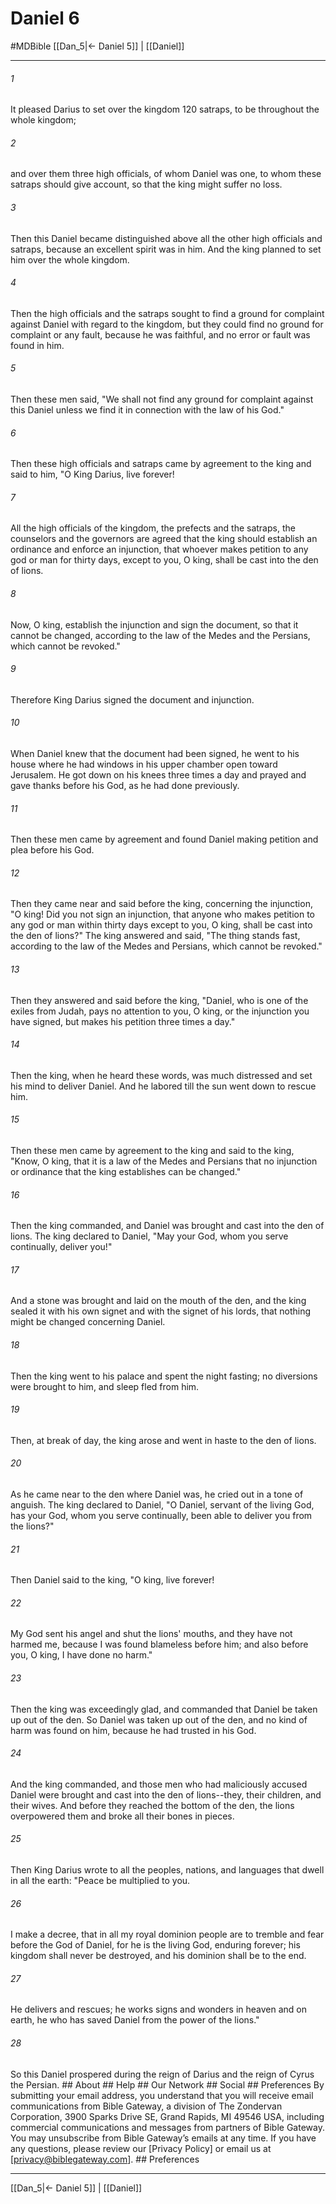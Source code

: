 # Daniel 6
#MDBible
[[Dan_5|← Daniel 5]] | [[Daniel]]

***






###### 1 


It pleased Darius to set over the kingdom 120 satraps, to be throughout the whole kingdom; 





###### 2 


and over them three high officials, of whom Daniel was one, to whom these satraps should give account, so that the king might suffer no loss. 





###### 3 


Then this Daniel became distinguished above all the other high officials and satraps, because an excellent spirit was in him. And the king planned to set him over the whole kingdom. 





###### 4 


Then the high officials and the satraps sought to find a ground for complaint against Daniel with regard to the kingdom, but they could find no ground for complaint or any fault, because he was faithful, and no error or fault was found in him. 





###### 5 


Then these men said, "We shall not find any ground for complaint against this Daniel unless we find it in connection with the law of his God." 





###### 6 


Then these high officials and satraps came by agreement to the king and said to him, "O King Darius, live forever! 





###### 7 


All the high officials of the kingdom, the prefects and the satraps, the counselors and the governors are agreed that the king should establish an ordinance and enforce an injunction, that whoever makes petition to any god or man for thirty days, except to you, O king, shall be cast into the den of lions. 





###### 8 


Now, O king, establish the injunction and sign the document, so that it cannot be changed, according to the law of the Medes and the Persians, which cannot be revoked." 





###### 9 


Therefore King Darius signed the document and injunction. 





###### 10 


When Daniel knew that the document had been signed, he went to his house where he had windows in his upper chamber open toward Jerusalem. He got down on his knees three times a day and prayed and gave thanks before his God, as he had done previously. 





###### 11 


Then these men came by agreement and found Daniel making petition and plea before his God. 





###### 12 


Then they came near and said before the king, concerning the injunction, "O king! Did you not sign an injunction, that anyone who makes petition to any god or man within thirty days except to you, O king, shall be cast into the den of lions?" The king answered and said, "The thing stands fast, according to the law of the Medes and Persians, which cannot be revoked." 





###### 13 


Then they answered and said before the king, "Daniel, who is one of the exiles from Judah, pays no attention to you, O king, or the injunction you have signed, but makes his petition three times a day." 





###### 14 


Then the king, when he heard these words, was much distressed and set his mind to deliver Daniel. And he labored till the sun went down to rescue him. 





###### 15 


Then these men came by agreement to the king and said to the king, "Know, O king, that it is a law of the Medes and Persians that no injunction or ordinance that the king establishes can be changed." 





###### 16 


Then the king commanded, and Daniel was brought and cast into the den of lions. The king declared to Daniel, "May your God, whom you serve continually, deliver you!" 





###### 17 


And a stone was brought and laid on the mouth of the den, and the king sealed it with his own signet and with the signet of his lords, that nothing might be changed concerning Daniel. 





###### 18 


Then the king went to his palace and spent the night fasting; no diversions were brought to him, and sleep fled from him. 





###### 19 


Then, at break of day, the king arose and went in haste to the den of lions. 





###### 20 


As he came near to the den where Daniel was, he cried out in a tone of anguish. The king declared to Daniel, "O Daniel, servant of the living God, has your God, whom you serve continually, been able to deliver you from the lions?" 





###### 21 


Then Daniel said to the king, "O king, live forever! 





###### 22 


My God sent his angel and shut the lions' mouths, and they have not harmed me, because I was found blameless before him; and also before you, O king, I have done no harm." 





###### 23 


Then the king was exceedingly glad, and commanded that Daniel be taken up out of the den. So Daniel was taken up out of the den, and no kind of harm was found on him, because he had trusted in his God. 





###### 24 


And the king commanded, and those men who had maliciously accused Daniel were brought and cast into the den of lions--they, their children, and their wives. And before they reached the bottom of the den, the lions overpowered them and broke all their bones in pieces. 





###### 25 


Then King Darius wrote to all the peoples, nations, and languages that dwell in all the earth: "Peace be multiplied to you. 





###### 26 


I make a decree, that in all my royal dominion people are to tremble and fear before the God of Daniel, for he is the living God, enduring forever; his kingdom shall never be destroyed, and his dominion shall be to the end. 





###### 27 


He delivers and rescues; he works signs and wonders in heaven and on earth, he who has saved Daniel from the power of the lions." 





###### 28 


So this Daniel prospered during the reign of Darius and the reign of Cyrus the Persian. ## About ## Help ## Our Network ## Social ## Preferences By submitting your email address, you understand that you will receive email communications from Bible Gateway, a division of The Zondervan Corporation, 3900 Sparks Drive SE, Grand Rapids, MI 49546 USA, including commercial communications and messages from partners of Bible Gateway. You may unsubscribe from Bible Gateway&rsquo;s emails at any time. If you have any questions, please review our [Privacy Policy] or email us at [privacy@biblegateway.com]. ## Preferences

***

[[Dan_5|← Daniel 5]] | [[Daniel]]
